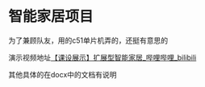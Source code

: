 # 智能家居项目

为了兼顾队友，用的c51单片机弄的，还挺有意思的

演示视频地址[【课设展示】扩展型智能家居_哔哩哔哩_bilibili](https://www.bilibili.com/video/BV1ch411a7Rc/?spm_id_from=333.999.0.0&vd_source=f29d2b9725e212b510b052ff38de700d)

其他具体的在docx中的文档有说明